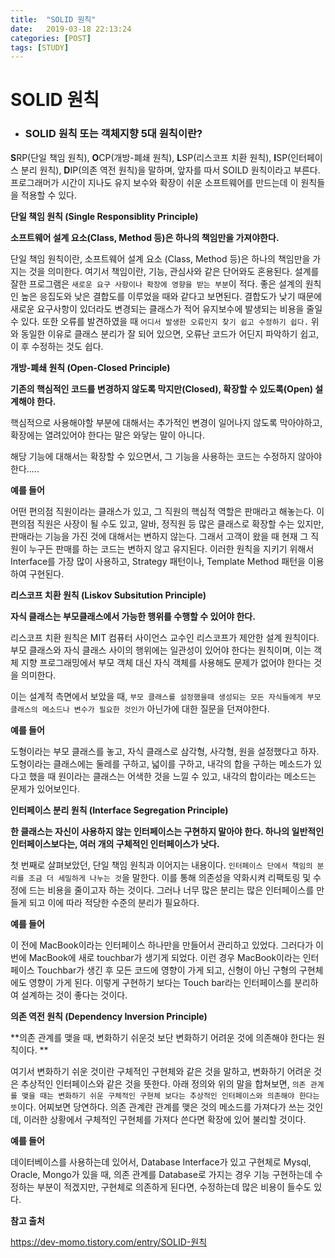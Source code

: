 ```yaml
---
title:  "SOLID 원칙"
date:   2019-03-18 22:13:24
categories: [POST]
tags: [STUDY]
---
```


# SOLID 원칙

* ### SOLID 원칙 또는 객체지향 5대 원칙이란?

**S**RP(단일 책임 원칙), **O**CP(개방-폐쇄 원칙), **L**SP(리스코프 치환 원칙), **I**SP(인터페이스 분리 원칙), **D**IP(의존 역전 원칙)을 말하며, 앞자를 따서 SOILD 원칙이라고 부른다. 프로그래머가 시간이 지나도 유지 보수와 확장이 쉬운 소프트웨어를 만드는데 이 원칙들을 적용할 수 있다. 


**단일 책임 원칙 (Single Responsiblity Principle)**

**소프트웨어 설계 요소(Class, Method 등)은 하나의 책임만을 가져야한다.**

단일 책임 원칙이란, 소프트웨어 설계 요소 (Class, Method 등)은 하나의 책임만을 가지는 것을 의미한다.
여기서 책임이란, 기능, 관심사와 같은 단어와도 혼용된다. 설계를 잘한 프로그램은 `새로운 요구 사항이나 확장에 영향을 받는 부분`이 적다.
좋은 설계의 원칙인 높은 응집도와 낮은 결합도를 이루었을 때와 같다고 보면된다. 
결합도가 낮기 때문에 새로운 요구사항이 있더라도 변경되는 클래스가 적어 유지보수에 발생되는 비용을 줄일 수 있다.
또한 오류를 발견하였을 때 `어디서 발생한 오류인지 찾기 쉽고 수정하기 쉽다.`
위와 동일한 이유로 클래스 분리가 잘 되어 있으면, 오류난 코드가 어딘지 파악하기 쉽고, 이 후 수정하는 것도 쉽다.

**개방-폐쇄 원칙 (Open-Closed Principle)**

**기존의 핵심적인 코드를 변경하지 않도록 막지만(Closed), 확장할 수 있도록(Open) 설계해야 한다.**

핵심적으로 사용해야할 부분에 대해서는 추가적인 변경이 일어나지 않도록 막아야하고, 확장에는 열려있어야 한다는 말은 와닿는 말이 아니다.

해당 기능에 대해서는 확장할 수 있으면서, 그 기능을 사용하는 코드는 수정하지 않아야한다.....

**예를 들어** 

어떤 편의점 직원이라는 클래스가 있고, 그 직원의 핵심적 역할은 판매라고 해놓는다.
이 편의점 직원은 사장이 될 수도 있고, 알바, 정직원 등 많은 클래스로 확장할 수는 있지만, 판매라는 기능을 가진 것에 대해서는 변하지 않는다.
그래서 고객이 왔을 때 현재 그 직원이 누구든 판매를 하는 코드는 변하지 않고 유지된다.
이러한 원칙을 지키기 위해서 Interface를 가장 많이 사용하고, Strategy 패턴이나, Template Method 패턴을 이용하여 구현된다.


**리스코프 치환 원칙 (Liskov Subsitution Principle)**

**자식 클래스는 부모클래스에서 가능한 행위를 수행할 수 있어야 한다.**

리스코프 치환 원칙은 MIT 컴퓨터 사이언스 교수인 리스코프가 제안한 설계 원칙이다. 부모 클래스와 자식 클래스 사이의 행위에는 일관성이 있어야 한다는 원칙이며, 이는 객체 지향 프로그래밍에서 부모 객체 대신 자식 객체를 사용해도 문제가 없어야 한다는 것을 의미한다.

이는 설계적 측면에서 보았을 때, `부모 클래스를 설정했을때 생성되는 모든 자식들에게 부모 클래스의 메소드나 변수가 필요한 것인가` 아닌가에 대한 질문을 던져야한다.

**예를 들어** 

도형이라는 부모 클래스를 놓고, 자식 클래스로 삼각형, 사각형, 원을 설정했다고 하자.
도형이라는 클래스에는 둘레를 구하고, 넓이를 구하고, 내각의 합을 구하는 메소드가 있다고 했을 때
원이라는 클래스는 어색한 것을 느낄 수 있고, 내각의 합이라는 메소드는 문제가 있어보인다.

**인터페이스 분리 원칙 (Interface Segregation Principle)**

**한 클래스는 자신이 사용하지 않는 인터페이스는 구현하지 말아야 한다. 하나의 일반적인 인터페이스보다는, 여러 개의 구체적인 인터페이스가 낫다.**

첫 번째로 살펴보았던, 단일 책임 원칙과 이어지는 내용이다. `인터페이스 단에서 책임의 분리를 조금 더 세밀하게 나누는 것`을 말한다.
이를 통해 의존성을 약화시켜 리팩토링 및 수정에 드는 비용을 줄이고자 하는 것이다. 그러나 너무 많은 분리는 많은 인터페이스를 만들게 되고
이에 따라 적당한 수준의 분리가 필요하다. 

**예를 들어** 

이 전에 MacBook이라는 인터페이스 하나만을 만들어서 관리하고 있었다.
그러다가 이번에 MacBook에 새로 touchbar가 생기게 되었다. 
이런 경우 MacBook이라는 인터페이스 Touchbar가 생긴 후 모든 코드에 영향이 가게 되고, 신형이 아닌 구형의 구현체에도 영향이 가게 된다.
이렇게 구현하기 보다는 Touch bar라는 인터페이스를 분리하여 설계하는 것이 좋다는 것이다.

**의존 역전 원칙 (Dependency Inversion Principle)**

**의존 관계를 맺을 때, 변화하기 쉬운것 보단 변화하기 어려운 것에 의존해야 한다는 원칙이다. **

여기서 변화하기 쉬운 것이란 구체적인 구현체와 같은 것을 말하고, 변화하기 어려운 것은 추상적인 인터페이스와 같은 것을 뜻한다.
아래 정의와 위의 말을 합쳐보면, `의존 관계를 맺을 때는 변화하기 쉬운 구체적인 구현체 보다는 추상적인 인터페이스와 의존해야 한다는 뜻`이다.
어찌보면 당연하다. 의존 관계란 관계를 맺은 것의 메소드를 가져다가 쓰는 것인데, 이러한 상황에서 구체적인 구현체를 가져다 쓴다면 확장에 있어 불리할 것이다.

**예를 들어**

데이터베이스를 사용하는데 있어서, Database Interface가 있고 구현체로 Mysql, Oracle, Mongo가 있을 때, 
의존 관계를 Database로 가지는 경우 기능 구현하는데 수정하는 부분이 적겠지만,
구현체로 의존하게 된다면, 수정하는데 많은 비용이 들수도 있다.

**참고 출처**

https://dev-momo.tistory.com/entry/SOLID-원칙
